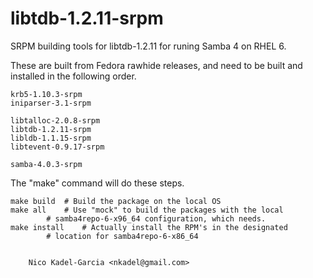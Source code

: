 libtdb-1.2.11-srpm
==================

SRPM building tools for libtdb-1.2.11 for runing Samba 4 on RHEL 6.

These are built from Fedora rawhide releases, and need to be built and
installed in the following order.

	krb5-1.10.3-srpm
	iniparser-3.1-srpm

	libtalloc-2.0.8-srpm
	libtdb-1.2.11-srpm
	libldb-1.1.15-srpm
	libtevent-0.9.17-srpm

	samba-4.0.3-srpm

The "make" command will do these steps.

	make build	# Build the package on the local OS
	make all	# Use "mock" to build the packages with the local
			# samba4repo-6-x96_64 configuration, which needs.
	make install	# Actually install the RPM's in the designated
			# location for samba4repo-6-x86_64


		Nico Kadel-Garcia <nkadel@gmail.com>
